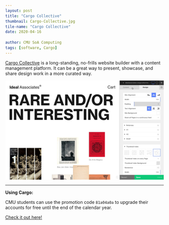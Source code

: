 ```yaml
---
layout: post
title: "Cargo Collective"
thumbnail: Cargo-Collective.jpg
tile-name: "Cargo Collective"
date: 2020-04-16

author: CMU SoA Computing
tags: [software, Cargo]
---
```


[Cargo Collective](https://cargo.site/) is a long-standing, no-frills website builder with a content management platform. It can be a great way to present, showcase, and share design work in a more curated way.

![Cargo Demo](../img/software/cargo_demo.jpg "Cargo Demo")

---

**Using Cargo:**

CMU students can use the promotion code `81a04a0a` to upgrade their accounts for free until the end of the calendar year.

[Check it out here!](https://cargo.site/)

 
